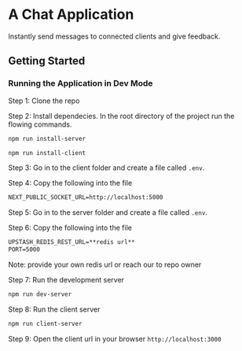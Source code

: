 # A Chat Application

Instantly send messages to connected clients and give feedback.

## Getting Started

### Running the Application in Dev Mode

Step 1: Clone the repo

Step 2: Install dependecies. In the root directory of the project run the flowing commands.

```bash
npm run install-server
```

```bash
npm run install-client
```

Step 3: Go in to the client folder and create a file called `.env`.

Step 4: Copy the following into the file

```txt
NEXT_PUBLIC_SOCKET_URL=http://localhost:5000
```

Step 5: Go in to the server folder and create a file called `.env`.

Step 6: Copy the following into the file

```txt
UPSTASH_REDIS_REST_URL=**redis url**
PORT=5000
```

Note: provide your own redis url or reach our to repo owner

Step 7: Run the development server

```bash
npm run dev-server
```

Step 8: Run the client server

```bash
npm run client-server
```

Step 9: Open the client url in your browser `http://localhost:3000`
